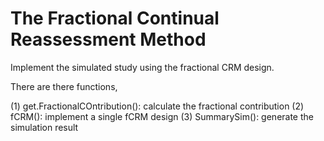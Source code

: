# The Fractional Continual Reassessment Method 

Implement the simulated study using the fractional CRM design.

There are there functions,

(1) get.FractionalCOntribution(): calculate the fractional contribution
(2) fCRM(): implement a single fCRM design
(3) SummarySim(): generate the simulation result
